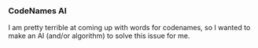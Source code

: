 ### CodeNames AI

I am pretty terrible at coming up with words for codenames, so I wanted to make an AI (and/or algorithm) to solve this issue for me.